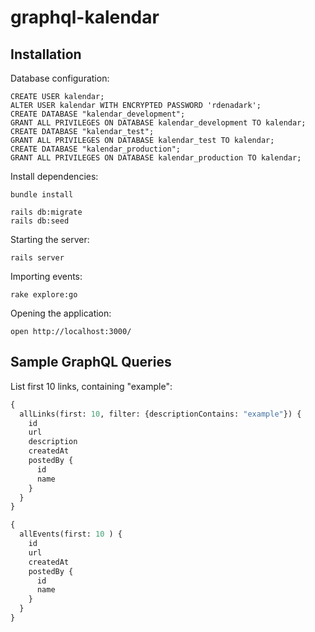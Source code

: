 # graphql-kalendar
     
## Installation

Database configuration:
```
CREATE USER kalendar;
ALTER USER kalendar WITH ENCRYPTED PASSWORD 'rdenadark';
CREATE DATABASE "kalendar_development";
GRANT ALL PRIVILEGES ON DATABASE kalendar_development TO kalendar;
CREATE DATABASE "kalendar_test";
GRANT ALL PRIVILEGES ON DATABASE kalendar_test TO kalendar;
CREATE DATABASE "kalendar_production";
GRANT ALL PRIVILEGES ON DATABASE kalendar_production TO kalendar;
```

Install dependencies:

```
bundle install

rails db:migrate
rails db:seed
```

Starting the server:

```
rails server
```

Importing events:

```
rake explore:go
```

Opening the application:

```
open http://localhost:3000/
```

## Sample GraphQL Queries

List first 10 links, containing "example":

```graphql
{
  allLinks(first: 10, filter: {descriptionContains: "example"}) {
    id
    url
    description
    createdAt
    postedBy {
      id
      name
    }
  }
}

{
  allEvents(first: 10 ) {
    id
    url
    createdAt
    postedBy {
      id
      name
    }
  }
}